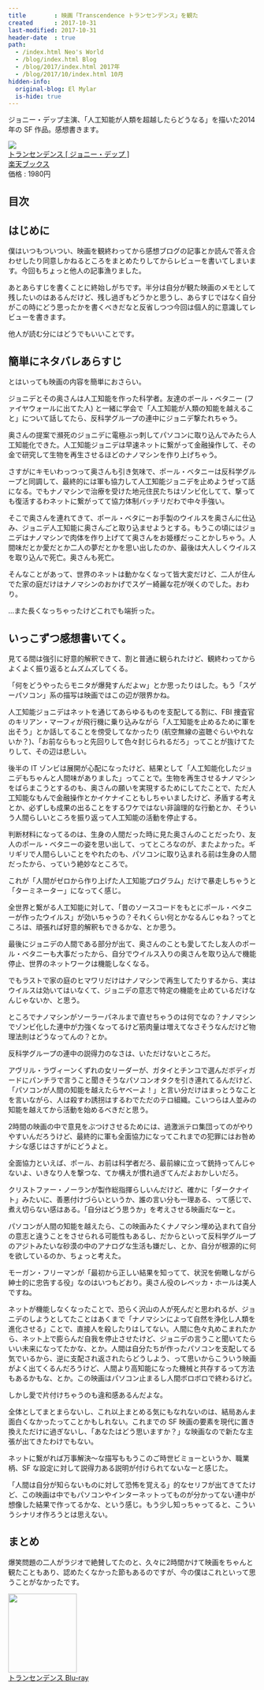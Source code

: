 ```yaml
---
title        : 映画「Transcendence トランセンデンス」を観た
created      : 2017-10-31
last-modified: 2017-10-31
header-date  : true
path:
  - /index.html Neo's World
  - /blog/index.html Blog
  - /blog/2017/index.html 2017年
  - /blog/2017/10/index.html 10月
hidden-info:
  original-blog: El Mylar
  is-hide: true
---
```


ジョニー・デップ主演、「人工知能が人類を超越したらどうなる」を描いた2014年の SF 作品。感想書きます。

<div class="ad-rakuten">
  <div class="ad-rakuten-image">
    <a href="https://hb.afl.rakuten.co.jp/hgc/g00q0722.waxyc9ff.g00q0722.waxyd017/?pc=https%3A%2F%2Fitem.rakuten.co.jp%2Fbook%2F13533487%2F&amp;m=http%3A%2F%2Fm.rakuten.co.jp%2Fbook%2Fi%2F17734440%2F">
      <img src="https://thumbnail.image.rakuten.co.jp/@0_mall/book/cabinet/8381/4988013478381.jpg?_ex=128x128">
    </a>
  </div>
  <div class="ad-rakuten-info">
    <div class="ad-rakuten-title">
      <a href="https://hb.afl.rakuten.co.jp/hgc/g00q0722.waxyc9ff.g00q0722.waxyd017/?pc=https%3A%2F%2Fitem.rakuten.co.jp%2Fbook%2F13533487%2F&amp;m=http%3A%2F%2Fm.rakuten.co.jp%2Fbook%2Fi%2F17734440%2F">トランセンデンス [ ジョニー・デップ ]</a>
    </div>
    <div class="ad-rakuten-shop">
      <a href="https://hb.afl.rakuten.co.jp/hgc/g00q0722.waxyc9ff.g00q0722.waxyd017/?pc=https%3A%2F%2Fwww.rakuten.co.jp%2Fbook%2F&amp;m=http%3A%2F%2Fm.rakuten.co.jp%2Fbook%2F">楽天ブックス</a>
    </div>
    <div class="ad-rakuten-price">価格 : 1980円</div>
  </div>
</div>

## 目次

## はじめに

僕はいつもついつい、映画を観終わってから感想ブログの記事とか読んで答え合わせしたり同意しかねるところをまとめたりしてからレビューを書いてしまいます。今回もちょっと他人の記事漁りました。

あとあらすじを書くことに終始しがちです。半分は自分が観た映画のメモとして残したいのはあるんだけど、残し過ぎもどうかと思うし、あらすじではなく自分がこの時にどう思ったかを書くべきだなと反省しつつ今回は個人的に意識してレビューを書きます。

他人が読む分にはどうでもいいことです。

## 簡単にネタバレあらすじ

とはいっても映画の内容を簡単におさらい。

ジョニデとその奥さんは人工知能を作った科学者。友達のポール・ベタニー (ファイヤウォールに出てた人) と一緒に学会で「人工知能が人類の知能を越えること」について話してたら、反科学グループの連中にジョニデ撃たれちゃう。

奥さんの提案で瀕死のジョニデに電極ぶっ刺してパソコンに取り込んでみたら人工知能化できた。人工知能ジョニデは早速ネットに繋がって金融操作して、その金で研究して生物を再生させるほどのナノマシンを作り上げちゃう。

さすがにキモいわっつって奥さんも引き気味で、ポール・ベタニーは反科学グループと同調して、最終的には軍も協力して人工知能ジョニデを止めようぜって話になる。でもナノマシンで治療を受けた地元住民たちはゾンビ化してて、撃っても復活するわネットに繋がってて協力体制バッチリだわで中々手強い。

そこで奥さんを連れてきて、ポール・ベタにーお手製のウイルスを奥さんに仕込み、ジョニデ人工知能に奥さんごと取り込ませようとする。もうこの頃にはジョニデはナノマシンで肉体を作り上げてて奥さんをお姫様だっことかしちゃう。人間味だとか愛だとか二人の夢だとかを思い出したのか、最後は大人しくウイルスを取り込んで死亡。奥さんも死亡。

そんなことがあって、世界のネットは動かなくなって皆大変だけど、二人が住んでた家の庭だけはナノマシンのおかげでスゲー綺麗な花が咲くのでした。おわり。

…また長くなっちゃったけどこれでも端折った。

## いっこずつ感想書いてく。

見てる間は強引に好意的解釈できて、割と普通に観られたけど、観終わってからよくよく振り返るとムズムズしてくる。

「何をどうやったらモニタが爆発すんだよｗ」とか思ったりはした。もう「スゲーパソコン」系の描写は映画ではこの辺が限界かね。

人工知能ジョニデはネットを通じてあらゆるものを支配してる割に、FBI 捜査官のキリアン・マーフィが飛行機に乗り込みながら「人工知能を止めるために軍を出そう」とか話してることを傍受してなかったり (航空無線の盗聴ぐらいやれないか？)、「お前ならもっと先回りして色々封じられるだろ」ってことが抜けてたりして、その辺は悲しい。

後半の IT ゾンビは展開が心配になったけど、結果として「人工知能化したジョニデもちゃんと人間味がありました」ってことで。生物を再生させるナノマシンをばらまこうとするのも、奥さんの願いを実現するためにしてたことで、ただ人工知能なもんで金融操作とかイケナイこともしちゃいましたけど、矛盾する考えとか、必ずしも成果の出ることをするワケではない非論理的な行動とか、そういう人間らしいところを振り返って人工知能の活動を停止する。

判断材料になってるのは、生身の人間だった時に見た奥さんのことだったり、友人のポール・ベタニーの姿を思い出して、ってところなのが、またよかった。ギリギリで人間らしいことをやれたのも、パソコンに取り込まれる前は生身の人間だったから、っていう絶妙なところで。

これが「人間がゼロから作り上げた人工知能プログラム」だけで暴走しちゃうと「ターミネーター」になってく感じ。

全世界と繋がる人工知能に対して、「昔のソースコードをもとにポール・ベタニーが作ったウイルス」が効いちゃうの？それくらい何とかなるんじゃね？ってところは、頑張れば好意的解釈もできるかな、とか思う。

最後にジョニデの人間である部分が出て、奥さんのことも愛してたし友人のポール・ベタニーも大事だったから、自分でウイルス入りの奥さんを取り込んで機能停止、世界のネットワークは機能しなくなる。

でもラストで家の庭のヒマワリだけはナノマシンで再生してたりするから、実はウイルスは効いてはいなくて、ジョニデの意志で特定の機能を止めているだけなんじゃないか、と思う。

ところでナノマシンがソーラーパネルまで直せちゃうのは何でなの？ナノマシンでゾンビ化した連中が力強くなってるけど筋肉量は増えてなさそうなんだけど物理法則はどうなってんの？とか。

反科学グループの連中の説得力のなさは、いただけないところだ。

アヴリル・ラヴィーンくずれの女リーダーが、ガタイとチンコで選んだボディガードにパンチラで言うこと聞きそうなパソコンオタクを引き連れてるんだけど、「パソコンが人間の知能を越えたらヤベーよ！」と言い分だけはまっとうなことを言いながら、人は殺すわ誘拐はするわでただのテロ組織。こいつらは人並みの知能を越えてから活動を始めるべきだと思う。

2時間の映画の中で意見をぶつけさせるためには、過激派テロ集団ってのがやりやすいんだろうけど、最終的に軍も全面協力になってこれまでの犯罪にはお咎めナシな感じはさすがにどうよと。

全面協力といえば、ポール、お前は科学者だろ、最前線に立って銃持ってんじゃないよ、いきなり人を撃つな、てか構えが慣れ過ぎてんだよおかしいだろ。

クリストファー・ノーランが製作総指揮らしいんだけど、確かに「ダークナイト」みたいに、善悪付けづらいというか、誰の言い分も一理ある、って感じで、煮え切らない感はある。「自分はどう思うか」を考えさせる映画だなーと。

パソコンが人間の知能を越えたら、この映画みたくナノマシン埋め込まれて自分の意志と違うことをさせられる可能性もあるし、だからといって反科学グループのアジトみたいな砂漠の中のアナログな生活も嫌だし、とか、自分が根源的に何を欲しているのか、ちょっと考えた。

モーガン・フリーマンが「最初から正しい結果を知ってて、状況を俯瞰しながら紳士的に忠告する役」なのはいつもどおり。奥さん役のレベッカ・ホールは美人ですね。

ネットが機能しなくなったことで、恐らく沢山の人が死んだと思われるが、ジョニデのしようとしてたことはあくまで「ナノマシンによって自然を浄化し人類を進化させる」ことで、直接人を殺したりはしてない。人間に色々丸めこまれたから、ネット上で膨らんだ自我を停止させたけど、ジョニデの言うこと聞いてたらいい未来になってたかな、とか。人間は自分たちが作ったパソコンを支配してる気でいるから、逆に支配され返されたらどうしよう、って思いからこういう映画がよく出てくるんだろうけど、人間より高知能になった機械と共存するって方法もあるかもな、とか。この映画はパソコン止まるし人間ボロボロで終わるけど。

しかし愛で片付けちゃうのも違和感あるんだよな。

全体としてまとまらないし、これ以上まとめる気にもなれないのは、結局あんま面白くなかったってことかもしれない。これまでの SF 映画の要素を現代に置き換えただけに過ぎないし、「あなたはどう思いますか？」な映画なので新たな主張が出てきたわけでもない。

ネットに繋がれば万事解決～な描写ももうこのご時世ビミョーというか、職業柄、SF な設定に対して説得力ある説明が付けられてないなーと感じた。

「人間は自分が知らないものに対して恐怖を覚える」的なセリフが出てきてたけど、この映画は中でもパソコンやインターネットってものが分かってない連中が想像した結果で作ってるかな、という感じ。もう少し知っちゃってると、こういうシナリオ作ろうとは思えない。

## まとめ

爆笑問題の二人がラジオで絶賛してたのと、久々に2時間かけて映画をちゃんと観たこともあり、認めたくなかった節もあるのですが、今の僕はこれといって思うことがなかったです。

<div class="ad-amazon">
  <div class="ad-amazon-image">
    <a href="https://www.amazon.co.jp/dp/B019GVISDE?tag=neos21-22&amp;linkCode=osi&amp;th=1&amp;psc=1">
      <img src="https://m.media-amazon.com/images/I/51jKdeJr2XL._SL160_.jpg" width="139" height="160">
    </a>
  </div>
  <div class="ad-amazon-info">
    <div class="ad-amazon-title">
      <a href="https://www.amazon.co.jp/dp/B019GVISDE?tag=neos21-22&amp;linkCode=osi&amp;th=1&amp;psc=1">トランセンデンス Blu-ray</a>
    </div>
  </div>
</div>
